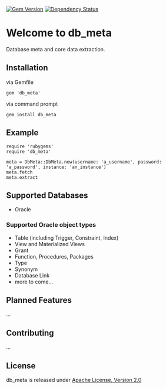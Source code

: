 [![Gem Version](https://badge.fury.io/rb/db_meta.svg)](https://badge.fury.io/rb/db_meta)
[![Dependency Status](https://gemnasium.com/badges/github.com/thomis/db_meta.svg)](https://gemnasium.com/github.com/thomis/db_meta)

# Welcome to db_meta
Database meta and core data extraction.

## Installation
via Gemfile
```
gem 'db_meta'
```

via command prompt
```
gem install db_meta
```

## Example
```
require 'rubygems'
require 'db_meta'

meta = DbMeta::DbMeta.new(username: 'a_username', password: 'a_password', instance: 'an_instance')
meta.fetch
meta.extract
```

## Supported Databases
- Oracle

### Supported Oracle object types
- Table (including Trigger, Constraint, Index)
- View and Materialized Views
- Grant
- Function, Procedures, Packages
- Type
- Synonym
- Database Link
- more to come...

## Planned Features
...

## Contributing
...

## License
db_meta is released under [Apache License, Version 2.0](https://opensource.org/licenses/Apache-2.0)
